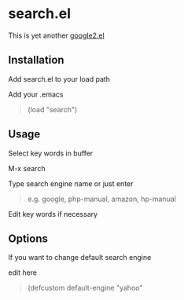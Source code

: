 # search.el

This is yet another <a href="http://www.bookshelf.jp/elc/google2.el" target="_blank">google2.el</a>

## Installation

Add search.el to your load path

Add your .emacs

>(load "search")


## Usage

Select key words in buffer

M-x search

Type search engine name or just enter

>e.g. google, php-manual, amazon, hp-manual

Edit key words if necessary


## Options

If you want to change default search engine

edit here

>(defcustom default-engine "yahoo"
